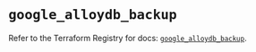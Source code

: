 # `google_alloydb_backup`

Refer to the Terraform Registry for docs: [`google_alloydb_backup`](https://registry.terraform.io/providers/hashicorp/google/6.16.0/docs/resources/alloydb_backup).
